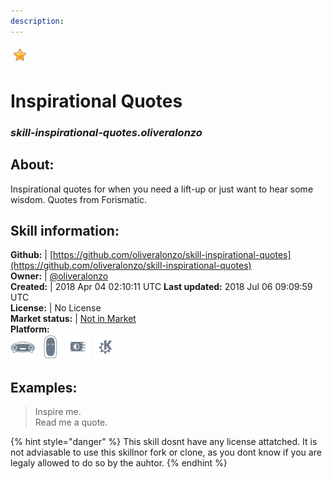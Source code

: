 ```yaml
--- 
description: 
---
```


![](../.gitbook/assets/star.png)  
# Inspirational Quotes  
### _skill-inspirational-quotes.oliveralonzo_  
## About:  
Inspirational quotes for when you need a lift-up or just want to hear some wisdom. Quotes from Forismatic.

## Skill information:  
**Github:** | [https://github.com/oliveralonzo/skill-inspirational-quotes](https://github.com/oliveralonzo/skill-inspirational-quotes)  
**Owner:** | [@oliveralonzo](https://github.com/oliveralonzo)  
**Created:** | 2018 Apr 04 02:10:11 UTC  **Last updated:** 2018 Jul 06 09:09:59 UTC  
**License:** | No License  
**Market status:** | [Not in Market](https://market.mycroft.ai/skill/)  
**Platform:**  
 ![](../.gitbook/assets/mark-1-icon.png)  ![](../.gitbook/assets/mark-2-icon.png)  ![](../.gitbook/assets/picroft-icon.png)  ![](../.gitbook/assets/kde.png)   
## Examples:  
> Inspire me.  
> Read me a quote.  
  
{% hint style="danger" %}
This skill dosnt have any license attatched. It is not adviasable to use this skillnor fork or clone, as you dont know if you are legaly allowed to do so by the auhtor.
{% endhint %}
